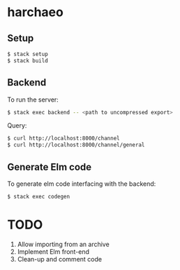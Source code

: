 # harchaeo

## Setup

```sh
$ stack setup
$ stack build
```

## Backend

To run the server:
```sh
$ stack exec backend -- <path to uncompressed export>
```

Query:
```sh
$ curl http://localhost:8000/channel
$ curl http://localhost:8000/channel/general
```

## Generate Elm code

To generate elm code interfacing with the backend:
```sh
$ stack exec codegen
```

# TODO

1. Allow importing from an archive
2. Implement Elm front-end
3. Clean-up and comment code

